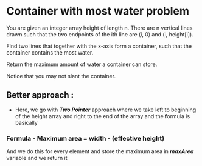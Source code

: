 # Container with most water problem
You are given an integer array height of length n. There are n vertical lines drawn such that the two endpoints of the ith line are (i, 0) and (i, height[i]).

Find two lines that together with the x-axis form a container, such that the container contains the most water.

Return the maximum amount of water a container can store.

Notice that you may not slant the container.

## Better approach :
* Here, we go with ***Two Pointer*** approach where we take left to beginning of the height array and right to the end of the array and the formula is basically

### Formula - Maximum area = width - (effective height)

And we do this for every element and store the maximum area in ***maxArea*** variable and we return it 